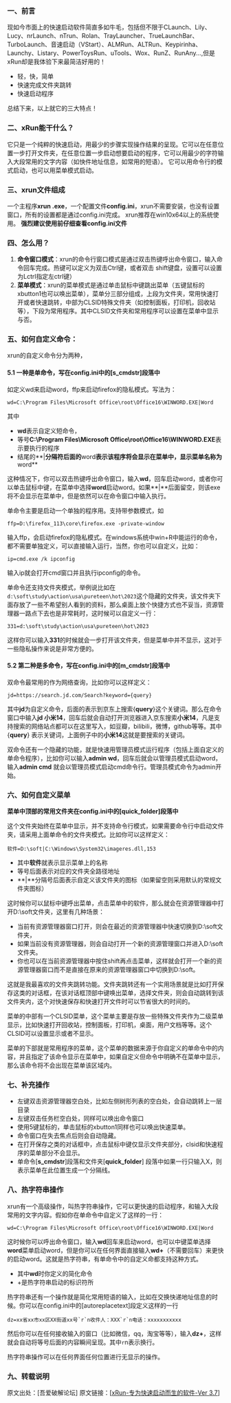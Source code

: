 ### 一、前言
现如今市面上的快速启动软件简直多如牛毛，包括但不限于CLaunch、Lily、Lucy、nrLaunch、nTrun、Rolan、TrayLauncher、TrueLaunchBar、TurboLaunch、音速启动（VStart）、ALMRun、ALTRun、Keypirinha、Launchy、Listary、PowerToysRun、uTools、Wox、RunZ、RunAny...,但是xRun却是我体验下来最简洁好用的！

- 轻，快，简单
- 快速完成文件夹跳转
- 快速启动程序

总结下来，以上就它的三大特点！
### 二、xRun能干什么？
它只是一个纯粹的快速启动，用最少的步骤实现操作结果的呈现。它可以在任意位置一步打开文件夹，在任意位置一步启动想要启动的程序，它可以用最少的字符输入大段常用的文字内容（如快件地址信息，如常用的短语）。
它可以用命令行的模式启动，也可以用菜单模式启动。

### 三、xrun文件组成
一个主程序**xrun .exe**，一个配置文件**config.ini**，xrun不需要安装，也没有设置窗口，所有的设置都是通过config.ini完成。
xrun推荐在win10x64以上的系统使用。
**强烈建议使用前仔细查看config.ini文件**

### 四、怎么用？
1. **命令窗口模式**：xrun的命令行窗口模式是通过双击热键呼出命令窗口，输入命令回车完成。热键可以定义为双击Ctrl键，或者双击 shift键盘，设置可以设置为Lctrl指定左ctrl键）
2. **菜单模式**：xrun的菜单模式是通过单击鼠标中键跳出菜单（五键鼠标的xbutton1也可以唤出菜单），菜单分三部分组成，上段为文件夹，常用快速打开或者快速跳转，中部为CLSID特殊文件夹（如控制面板，打印机，回收站等），下段为常用程序。其中CLSID文件夹和常用程序可以设置在菜单中显示与否。

### 五、如何自定义命令：
xrun的自定义命令分为两种，
#### 5.1 一种是单命令，写在config.ini中的[s_cmdstr]段落中
如定义wd来启动word，ffp来启动firefox的隐私模式。写法为：

```language
wd=C:\Program Files\Microsoft Office\root\Office16\WINWORD.EXE|Word
```

其中
- **wd**表示自定义短命令，
- 等号**C:\Program Files\Microsoft Office\root\Office16\WINWORD.EXE**表示要执行的程序
- 结尾的**|**分隔符后面的**word**表示该程序将会显示在菜单中，显示菜单名称为**word**

这种情况下，你可以双击热键呼出命令窗口，输入**wd**，回车启动word，或者你可以单击鼠标中键，在菜单中选择**word**启动word。如果**|**后面留空，则该exe将不会显示在菜单中，但是依然可以在命令窗口中输入执行。

单命令主要是启动一个单独的程序用。支持带参数模式，如
```language
ffp=D:\firefox_113\core\firefox.exe -private-window
```
输入ffp，会启动firefox的隐私模式。在windows系统中win+R中能运行的命令，都不需要单独定义，可以直接输入运行，当然，你也可以自定义，比如：
```language
ip=cmd.exe /k ipconfig
```
输入ip就会打开cmd窗口并且执行ipconfig的命令。

单命令还支持文件夹模式，举例说比如在`d:\soft\study\action\usa\pureteen\hot\2023`这个隐藏的文件夹，该文件夹下面存放了一些不希望别人看到的资料，那么桌面上放个快捷方式也不妥当，资源管理器一路点下去也是非常耗时，这时候可以自定义一行：
```language
331=d:\soft\study\action\usa\pureteen\hot\2023
```
这样你可以输入**331**的时候就会一步打开该文件夹，但是菜单中并不显示，这对于一些隐私操作来说是非常方便的。

#### 5.2 第二种是多命令，写在config.ini中的[m_cmdstr]段落中
双命令最常用的作为网络查询，比如你可以这样定义：
```language
jd=https://search.jd.com/Search?keyword={query}
```
其中**jd**为自定义命令，后面的表示到京东上搜索{**query**}这个关键词。那么在命令窗口中输入**jd 小米14**，回车后就会自动打开浏览器进入京东搜索**小米14**，凡是支持搜索的网络站点都可以在这里写入，如豆瓣，bilibili，微博，github等等。其中{**query**} 表示关键词，上面例子中的**小米14**这就是要搜索的关键词。

双命令还有一个隐藏的功能，就是快速用管理员模式运行程序（包括上面自定义的单命令程序），比如你可以输入**admin wd**，回车后就会以管理员模式启动word，输入**admin cmd** 就会以管理员模式启动cmd命令行。管理员模式命令为admin开始。

### 六、如何自定义菜单

**菜单中顶部的常用文件夹在config.ini中的[quick_folder]段落中**

这个文件夹始终在菜单中显示，并不支持命令行模式，如果需要命令行中启动文件夹，请采用上面单命令的文件夹模式。比如你可以这样定义：
```language
软件=D:\soft|C:\Windows\System32\imageres.dll,153
```
- 其中**软件**就表示显示菜单上的名称
- 等号后面表示对应的文件夹全路径地址
- **|**分隔号后面表示自定义该文件夹的图标（如果留空则采用默认的常规文件夹图标）

这时候你可以鼠标中键呼出菜单，点击菜单中的软件，那么就会在资源管理器中打开D:\soft文件夹，这里有几种场景：
- 当前有资源管理器窗口打开，则会在最近的资源管理器中快速切换到D:\soft文件夹，
- 如果当前没有资源管理器，则会自动打开一个新的资源管理窗口并进入D:\soft文件夹。
- 你也可以在当前资源管理器中按住shift再点击菜单，这样就会打开一个新的资源管理器窗口而不是直接在原来的资源管理器窗口中切换到D:\soft。

这就是我最喜欢的文件夹跳转功能。文件夹跳转还有一个实用场景就是比如打开保存这类的对话框，在该对话框顶部中键唤出菜单，选择文件夹，则会自动跳转到该文件夹内，这个对快速保存和快速打开文件时可以节省很大的时间的。

菜单的中部有一个CLSID菜单，这个菜单主要是存放一些特殊文件夹作为二级菜单显示，比如快速打开回收站，控制面板，打印机，桌面，用户文档等等。这个CLSID可以设置显示或者不显示。

菜单的下部就是常用程序的菜单，这个菜单的数据来源于你自定义的单命令中的内容，并且指定了该命令显示在菜单中，如果自定义但命令中明确不在菜单中显示，那么该命令将不会出现在菜单该区域内。

### 七、补充操作
- 左键双击资源管理器空白处，比如左侧树形列表的空白处，会自动跳转上一层目录
- 左键双击任务栏空白处，同样可以唤出命令窗口
- 使用5键鼠标的，单击鼠标的xbutton1同样也可以唤出快速菜单。
- 命令窗口在失去焦点后则会自动隐藏。
- 在打开保存之类的对话框中，点击鼠标中键仅显示文件夹部分，clsid和快速程序的菜单部分不会显示。
- 单命令[**s_cmdstr**]段落和文件夹[**quick_folder**] 段落中如果一行只输入X，则表示菜单在此位置生成一个分隔线。

### 八、热字符串操作

xrun有一个高级操作，叫热字符串操作，它可以更快速的启动程序，和输入大段常用的文字内容。假如你在单命令中自定义了这样的一行：
```language
wd=C:\Program Files\Microsoft Office\root\Office16\WINWORD.EXE|Word
```
这时候你可以呼出命令窗口，输入**wd**回车来启动word，也可以中键菜单选择**word**菜单启动word，但是你可以在任何界面直接输入**wd+**（不需要回车）来更快的启动word。这就是热字符串，有单命令中的自定义命都支持这种方式。
- 其中**wd**时你定义的简化命令
- +是热字符串启动的标识符所

热字符串还有一个操作就是简化常用短语的输入，比如在交换快递地址信息的时候。你可以在config.ini中的[autoreplacetext]段定义这样的一行
```language
dz=xx省xx市xx区XX街道xx号`r`n收件人：XXX`r`n电话：xxxxxxxxxxx
```
然后你可以在任何接收输入的窗口（比如微信，qq，淘宝等等），输入**dz+**，这样就会自动将等号后面的内容瞬间呈现。其中`r`n表示换行。

热字符串操作可以在任何界面任何位置进行无显示的操作。

### 九、转载说明
原文出处：[吾爱破解论坛]
原文链接：[[xRun-专为快速启动而生的软件-Ver 3.7](<https://www.52pojie.cn/thread-1876082-1-1.html>)]